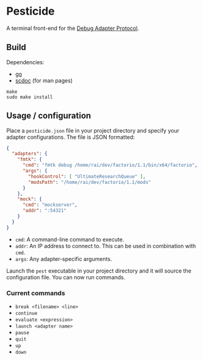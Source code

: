# Pesticide

A terminal front-end for the [Debug Adapter Protocol](https://microsoft.github.io/debug-adapter-protocol/).

## Build

Dependencies:
- [go](https://golang.org)
- [scdoc](https://git.sr.ht/~sircmpwn/scdoc) (for man pages)

```
make
sudo make install
```

## Usage / configuration

Place a `pesticide.json` file in your project directory and specify your adapter configurations. The file is JSON formatted:

```json
{
  "adapters": {
    "fmtk": {
      "cmd": "fmtk debug /home/rai/dev/factorio/1.1/bin/x64/factorio",
      "args": {
        "hookControl": [ "UltimateResearchQueue" ],
        "modsPath": "/home/rai/dev/factorio/1.1/mods"
      }
    },
    "mock": {
      "cmd": "mockserver",
      "addr": ":54321"
    }
  }
}
```

- `cmd`: A command-line command to execute.
- `addr`: An IP address to connect to. This can be used in combination with `cmd`.
- `args`: Any adapter-specific arguments.

Launch the `pest` executable in your project directory and it will source the configuration file. You can now run commands.

### Current commands

- `break <filename> <line>`
- `continue`
- `evaluate <expression>`
- `launch <adapter name>`
- `pause`
- `quit`
- `up`
- `down`

